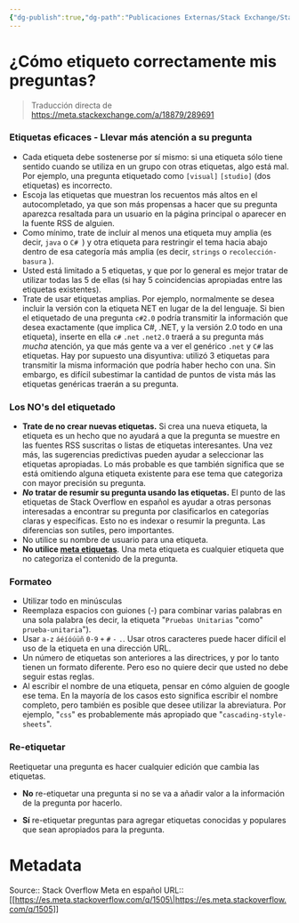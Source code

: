 ```yaml
---
{"dg-publish":true,"dg-path":"Publicaciones Externas/Stack Exchange/Stack Overflow en español/Stack Overflow en español Meta/es.meta.stackoverflow.com-1505.md","permalink":"/publicaciones-externas/stack-exchange/stack-overflow-en-espanol/stack-overflow-en-espanol-meta/es-meta-stackoverflow-com-1505/","title":"¿Cómo etiqueto correctamente mis preguntas?","hide":true,"noteIcon":"\"0\"","created":"2024-04-03T12:49:10.729-06:00","updated":"2024-04-05T16:43:59.615-06:00"}
---
```


# ¿Cómo etiqueto correctamente mis preguntas?

> Traducción directa de https://meta.stackexchange.com/a/18879/289691

### Etiquetas eficaces - Llevar más atención a su pregunta

* Cada etiqueta debe sostenerse por sí mismo: si una etiqueta sólo tiene sentido cuando se utiliza en un grupo con otras etiquetas, algo está mal.  Por ejemplo, una pregunta etiquetado como `[visual]` `[studio]` (dos etiquetas) es incorrecto.
* Escoja las etiquetas que muestran los recuentos más altos en el autocompletado, ya que son más propensas a hacer que su pregunta aparezca resaltada para un usuario en la página principal o aparecer en la fuente RSS de alguien.
* Como mínimo, trate de incluir al menos una etiqueta muy amplia (es decir, `java` o `C# `) y otra etiqueta para restringir el tema hacia abajo dentro de esa categoría más amplia (es decir, `strings` o `recolección-basura` ).
* Usted está limitado a 5 etiquetas, y que por lo general es mejor tratar de utilizar todas las 5 de ellas (si hay 5 coincidencias apropiadas entre las etiquetas existentes). 
* Trate de usar etiquetas amplias.  Por ejemplo, normalmente se desea incluir la versión con la etiqueta NET en lugar de la del lenguaje.  Si bien el etiquetado de una pregunta `c#2.0` podría transmitir la información que desea exactamente (que implica C#, .NET, y la versión 2.0 todo en una etiqueta), inserte en ella `c#` `.net` `.net2.0` traerá a su pregunta más _mucha_ atención, ya que más gente va a ver el genérico `.net` y `C#` las etiquetas.  Hay por supuesto una disyuntiva: utilizó 3 etiquetas para transmitir la misma información que podría haber hecho con una.  Sin embargo, es difícil subestimar la cantidad de puntos de vista más las etiquetas genéricas traerán a su pregunta.

### Los NO's del etiquetado

* **Trate de no crear nuevas etiquetas.** Si crea una nueva etiqueta, la etiqueta es un hecho que no ayudará a que la pregunta se muestre en las fuentes RSS suscritas o listas de etiquetas interesantes.  Una vez más, las sugerencias predictivas pueden ayudar a seleccionar las etiquetas apropiadas.  Lo más probable es que también significa que se está omitiendo alguna etiqueta existente para ese tema que categoriza con mayor precisión su pregunta.
* **_No_ tratar de resumir su pregunta usando las etiquetas.** El punto de las etiquetas de Stack Overflow en español es ayudar a otras personas interesadas a encontrar su pregunta por clasificarlos en categorías claras y específicas.  Esto no es indexar o resumir la pregunta.  Las diferencias son sutiles, pero importantes.  
* No utilice su nombre de usuario para una etiqueta.
* **No utilice [meta etiquetas][1]**. Una meta etiqueta es cualquier etiqueta que no categoriza el contenido de la pregunta.

### Formateo
* Utilizar todo en minúsculas
* Reemplaza espacios con guiones (-) para combinar varias palabras en una sola palabra (es decir, la etiqueta "`Pruebas Unitarias` "como" `prueba-unitaria`").  
* Usar `a-z` `áéíóúüñ` `0-9` `+` `#` `-` `.`. Usar otros caracteres puede hacer difícil el uso de la etiqueta en una dirección URL.
* Un número de etiquetas son anteriores a las directrices, y por lo tanto tienen un formato diferente.  Pero eso no quiere decir que usted no debe seguir estas reglas.
* Al escribir el nombre de una etiqueta, pensar en cómo alguien de google ese tema.  En la mayoría de los casos esto significa escribir el nombre completo, pero también es posible que desee utilizar la abreviatura.  Por ejemplo, "`css`" es probablemente más apropiado que "`cascading-style-sheets`".

### Re-etiquetar

Reetiquetar una pregunta es hacer cualquier edición que cambia las etiquetas.  

* **No** re-etiquetar una pregunta si no se va a añadir valor a la información de la pregunta por hacerlo.
* **Sí** re-etiquetar preguntas para agregar etiquetas conocidas y populares que sean apropiados para la pregunta.


  [1]: http://blog.stackoverflow.com/2010/08/the-death-of-meta-tags/

# Metadata
Source:: Stack Overflow Meta en español
URL:: [[https://es.meta.stackoverflow.com/q/1505\|https://es.meta.stackoverflow.com/q/1505]]

